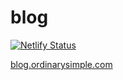 # blog

[![Netlify Status](https://api.netlify.com/api/v1/badges/9f39b1aa-4137-4122-b746-4c92577b8237/deploy-status)](https://app.netlify.com/sites/hardcore-cori-e515ae/deploys)

[blog.ordinarysimple.com](blog.ordinarysimple.com)
